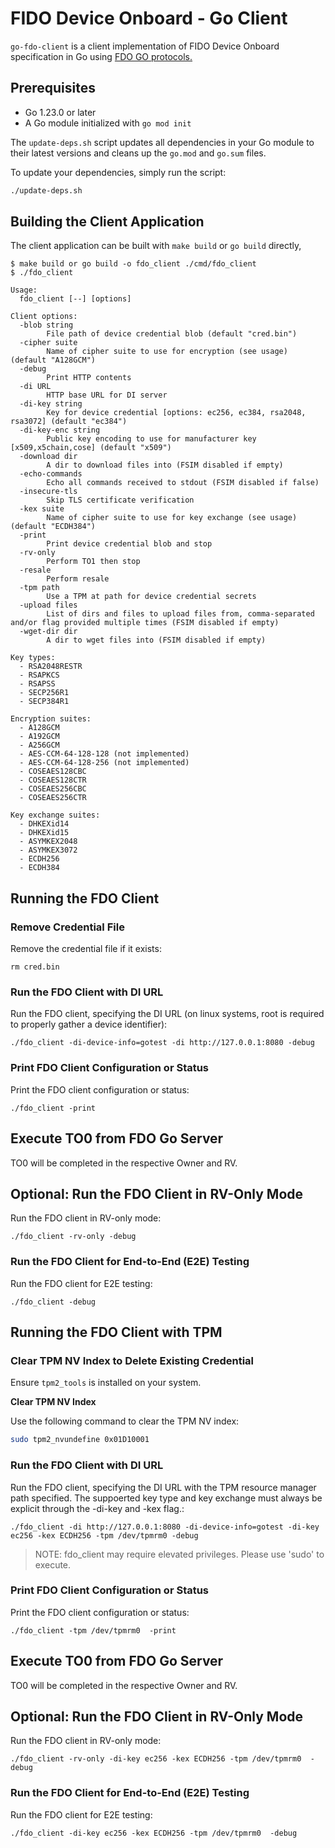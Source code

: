# FIDO Device Onboard - Go Client

`go-fdo-client` is a client implementation of FIDO Device Onboard specification in Go using [FDO GO protocols.](https://github.com/fido-device-onboard/go-fdo)

[fdo]: https://fidoalliance.org/specs/FDO/FIDO-Device-Onboard-PS-v1.1-20220419/FIDO-Device-Onboard-PS-v1.1-20220419.html
[cbor]: https://www.rfc-editor.org/rfc/rfc8949.html
[cose]: https://datatracker.ietf.org/doc/html/rfc8152

## Prerequisites

- Go 1.23.0 or later
- A Go module initialized with `go mod init`


The `update-deps.sh` script updates all dependencies in your Go module to their latest versions and cleans up the `go.mod` and `go.sum` files.

To update your dependencies, simply run the script:
```sh
./update-deps.sh
```

## Building the Client Application

The client application can be built with `make build` or `go build` directly,

```console
$ make build or go build -o fdo_client ./cmd/fdo_client
$ ./fdo_client

Usage:
  fdo_client [--] [options]

Client options:
  -blob string
        File path of device credential blob (default "cred.bin")
  -cipher suite
        Name of cipher suite to use for encryption (see usage) (default "A128GCM")
  -debug
        Print HTTP contents
  -di URL
        HTTP base URL for DI server
  -di-key string
        Key for device credential [options: ec256, ec384, rsa2048, rsa3072] (default "ec384")
  -di-key-enc string
        Public key encoding to use for manufacturer key [x509,x5chain,cose] (default "x509")
  -download dir
        A dir to download files into (FSIM disabled if empty)
  -echo-commands
        Echo all commands received to stdout (FSIM disabled if false)
  -insecure-tls
        Skip TLS certificate verification
  -kex suite
        Name of cipher suite to use for key exchange (see usage) (default "ECDH384")
  -print
        Print device credential blob and stop
  -rv-only
        Perform TO1 then stop
  -resale
        Perform resale
  -tpm path
        Use a TPM at path for device credential secrets
  -upload files
        List of dirs and files to upload files from, comma-separated and/or flag provided multiple times (FSIM disabled if empty)
  -wget-dir dir
        A dir to wget files into (FSIM disabled if empty)

Key types:
  - RSA2048RESTR
  - RSAPKCS
  - RSAPSS
  - SECP256R1
  - SECP384R1

Encryption suites:
  - A128GCM
  - A192GCM
  - A256GCM
  - AES-CCM-64-128-128 (not implemented)
  - AES-CCM-64-128-256 (not implemented)
  - COSEAES128CBC
  - COSEAES128CTR
  - COSEAES256CBC
  - COSEAES256CTR

Key exchange suites:
  - DHKEXid14
  - DHKEXid15
  - ASYMKEX2048
  - ASYMKEX3072
  - ECDH256
  - ECDH384
```

## Running the FDO Client
### Remove Credential File
Remove the credential file if it exists:
```
rm cred.bin
```
### Run the FDO Client with DI URL
Run the FDO client, specifying the DI URL (on linux systems, root is required to properly gather a device identifier):
```
./fdo_client -di-device-info=gotest -di http://127.0.0.1:8080 -debug
```
### Print FDO Client Configuration or Status
Print the FDO client configuration or status:
```
./fdo_client -print
```

## Execute TO0 from FDO Go Server
TO0 will be completed in the respective Owner and RV.

## Optional: Run the FDO Client in RV-Only Mode
Run the FDO client in RV-only mode:
```
./fdo_client -rv-only -debug
```
### Run the FDO Client for End-to-End (E2E) Testing
Run the FDO client for E2E testing:
```
./fdo_client -debug
```

## Running the FDO Client with TPM
### Clear TPM NV Index to Delete Existing Credential

Ensure `tpm2_tools` is installed on your system.

**Clear TPM NV Index**

   Use the following command to clear the TPM NV index:

   ```sh
   sudo tpm2_nvundefine 0x01D10001
   ```
### Run the FDO Client with DI URL
Run the FDO client, specifying the DI URL with the TPM resource manager path specified.
The suppoerted key type and key exchange must always be explicit through the -di-key and -kex flag.:
```
./fdo_client -di http://127.0.0.1:8080 -di-device-info=gotest -di-key ec256 -kex ECDH256 -tpm /dev/tpmrm0 -debug
```
>NOTE: fdo_client may require elevated privileges. Please use 'sudo' to execute.
### Print FDO Client Configuration or Status
Print the FDO client configuration or status:
```
./fdo_client -tpm /dev/tpmrm0  -print
```

## Execute TO0 from FDO Go Server
TO0 will be completed in the respective Owner and RV.

## Optional: Run the FDO Client in RV-Only Mode
Run the FDO client in RV-only mode:
```
./fdo_client -rv-only -di-key ec256 -kex ECDH256 -tpm /dev/tpmrm0  -debug
```
### Run the FDO Client for End-to-End (E2E) Testing
Run the FDO client for E2E testing:
```
./fdo_client -di-key ec256 -kex ECDH256 -tpm /dev/tpmrm0  -debug
```

